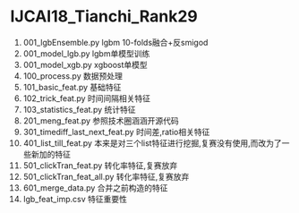 # IJCAI18_Tianchi_Rank29
1. 001_lgbEnsemble.py lgbm 10-folds融合+反smigod
2. 001_model_lgb.py lgbm单模型训练
3. 001_model_xgb.py xgboost单模型
4. 100_process.py 数据预处理
5. 101_basic_feat.py 基础特征
6. 102_trick_feat.py 时间间隔相关特征
7. 103_statistics_feat.py 统计特征
8. 201_meng_feat.py 参照技术圈涵涵开源代码
9. 301_timediff_last_next_feat.py 时间差,ratio相关特征
10. 401_list_till_feat.py 本来是对三个list特征进行挖掘,复赛没有使用,而改为了一些新加的特征
11. 501_clickTran_feat.py 转化率特征,复赛放弃
12. 501_clickTran_feat_all.py 转化率特征,复赛放弃
13. 601_merge_data.py 合并之前构造的特征
14. lgb_feat_imp.csv 特征重要性
